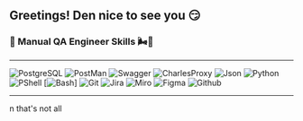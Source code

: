 ## Greetings! Den nice to see you 😏

### 🐍 Manual QA Engineer Skills 🌬️👾 

---

![PostgreSQL](https://img.shields.io/badge/PostgreSQL-316192?style=for-the-badge&logo=postgresql&logoColor=white)
![PostMan](https://img.shields.io/badge/Postman-FF6C37?style=for-the-badge&logo=Postman&logoColor=white)
![Swagger](https://img.shields.io/badge/Swagger-green?style=for-the-badge&logo=swagger)
![CharlesProxy](https://img.shields.io/badge/Charles_proxy-blue?style=for-the-badge&logo=charles)
![Json](https://img.shields.io/badge/json-5E5C5C?style=for-the-badge&logo=json&logoColor=white)
![Python](https://img.shields.io/badge/Python-FFD43B?style=for-the-badge&logo=python&logoColor=blue)
![PShell](https://img.shields.io/badge/powershell-5391FE?style=for-the-badge&logo=powershell&logoColor=white)
[![Bash](https://img.shields.io/badge/Bash-4EAA25?for-the-badge=gnubash&logoColor=fff)]
![Git](https://img.shields.io/badge/GIT-E44C30?style=for-the-badge&logo=git&logoColor=white)
![Jira](https://img.shields.io/badge/Jira-0052CC?style=for-the-badge&logo=Jira&logoColor=white)
![Miro](https://img.shields.io/badge/Miro-F7C922?style=for-the-badge&logo=Miro&logoColor=050036)
![Figma](https://img.shields.io/badge/Figma-F24E1E?style=for-the-badge&logo=figma&logoColor=white)
![Github](https://img.shields.io/badge/GitHub-100000?style=for-the-badge&logo=github&logoColor=white)

---

n that's not all
